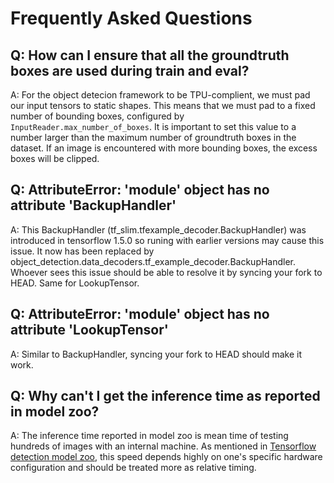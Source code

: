 # Frequently Asked Questions

## Q: How can I ensure that all the groundtruth boxes are used during train and eval?
A: For the object detecion framework to be TPU-complient, we must pad our input
tensors to static shapes. This means that we must pad to a fixed number of
bounding boxes, configured by `InputReader.max_number_of_boxes`. It is
important to set this value to a number larger than the maximum number of
groundtruth boxes in the dataset. If an image is encountered with more
bounding boxes, the excess boxes will be clipped.

## Q: AttributeError: 'module' object has no attribute 'BackupHandler'
A: This BackupHandler (tf_slim.tfexample_decoder.BackupHandler) was
introduced in tensorflow 1.5.0 so runing with earlier versions may cause this
issue. It now has been replaced by
object_detection.data_decoders.tf_example_decoder.BackupHandler. Whoever sees
this issue should be able to resolve it by syncing your fork to HEAD.
Same for LookupTensor.

## Q: AttributeError: 'module' object has no attribute 'LookupTensor'
A: Similar to BackupHandler, syncing your fork to HEAD should make it work.

## Q: Why can't I get the inference time as reported in model zoo?
A: The inference time reported in model zoo is mean time of testing hundreds of
images with an internal machine. As mentioned in
[Tensorflow detection model zoo](detection_model_zoo.md), this speed depends
highly on one's specific hardware configuration and should be treated more as
relative timing.
